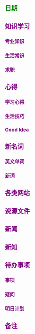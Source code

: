 ## <font color = green>日期 
## <font color = purple>知识学习
### 专业知识

### 生活常识

### 求职

## <font color = purple>心得
### 学习心得

### 生活技巧

### Good Idea

## <font color = purple>新名词
### 英文单词

### 新词

## <font color = purple>各类网站

## <font color = purple>资源文件

## <font color = purple>新闻

## <font color = purple>新知

## <font color = purple>待办事项
### 事项

### 疑问

### 明日计划

## <font color = purple>备注 

<!--stackedit_data:
eyJoaXN0b3J5IjpbMTMwMTgyODcxMCwyMTM2NzU1MTcyLDE4MT
k5OTM2ODksMTgzNTE0NDk1MF19
-->